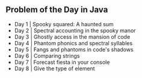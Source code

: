 ## Problem of the Day in Java
* Day 1 | Spooky squared: A haunted sum
* Day 2 | Spectral accounting in the spooky manor
* Day 3 | Ghostly access in the mansion of code
* Day 4 | Phantom phonics and spectral syllables
* Day 5 | Fangs and phantoms in code's shadows
* Day 6 | Comparing strings
* Day 7 | Forecast fiesta in your console
* Day 8 | Give the type of element